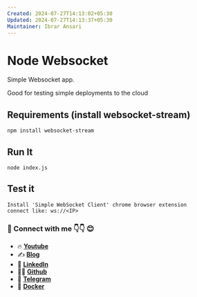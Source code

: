 ```yaml
---
Created: 2024-07-27T14:13:02+05:30
Updated: 2024-07-27T14:13:37+05:30
Maintainer: Ibrar Ansari
---
```

# Node Websocket

Simple Websocket app.

Good for testing simple deployments to the cloud

## Requirements (install websocket-stream)
```
npm install websocket-stream
```

## Run It

`node index.js`

## Test it
```
Install 'Simple WebSocket Client' chrome browser extension
connect like: ws://<IP>
```

### 💼 Connect with me 👇👇 😊

- 🔥 [**Youtube**](https://www.youtube.com/@DevOpsinAction?sub_confirmation=1)
- ✍ [**Blog**](https://ibraransari.blogspot.com/)
- 💼 [**LinkedIn**](https://www.linkedin.com/in/ansariibrar/)
- 👨‍💻 [**Github**](https://github.com/meibraransari?tab=repositories)
- 💬 [**Telegram**](https://t.me/DevOpsinActionTelegram)
- 🐳 [**Docker**](https://hub.docker.com/u/ibraransaridocker)
